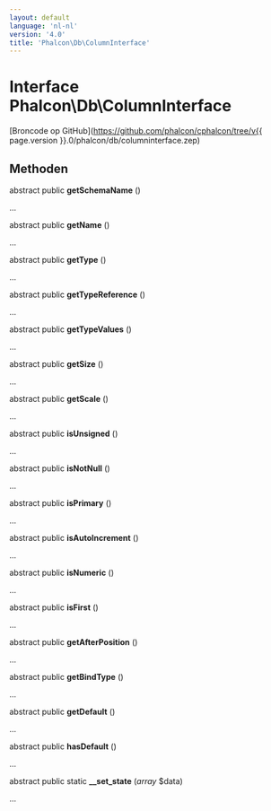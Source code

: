 ```yaml
---
layout: default
language: 'nl-nl'
version: '4.0'
title: 'Phalcon\Db\ColumnInterface'
---
```

# Interface **Phalcon\Db\ColumnInterface**

[Broncode op GitHub](https://github.com/phalcon/cphalcon/tree/v{{ page.version }}.0/phalcon/db/columninterface.zep)

## Methoden

abstract public **getSchemaName** ()

...

abstract public **getName** ()

...

abstract public **getType** ()

...

abstract public **getTypeReference** ()

...

abstract public **getTypeValues** ()

...

abstract public **getSize** ()

...

abstract public **getScale** ()

...

abstract public **isUnsigned** ()

...

abstract public **isNotNull** ()

...

abstract public **isPrimary** ()

...

abstract public **isAutoIncrement** ()

...

abstract public **isNumeric** ()

...

abstract public **isFirst** ()

...

abstract public **getAfterPosition** ()

...

abstract public **getBindType** ()

...

abstract public **getDefault** ()

...

abstract public **hasDefault** ()

...

abstract public static **__set_state** (*array* $data)

...